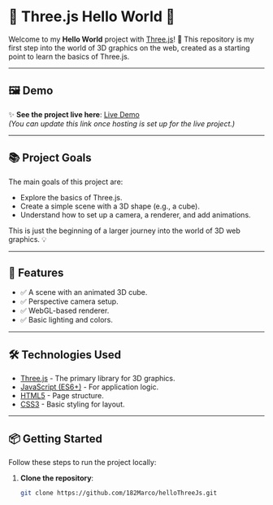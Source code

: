 # 🌟 Three.js Hello World 🌟

Welcome to my **Hello World** project with [Three.js](https://threejs.org/)! 🚀 This repository is my first step into the world of 3D graphics on the web, created as a starting point to learn the basics of Three.js.

---

## 🖼️ Demo

✨ **See the project live here**: [Live Demo](https://github.com/182Marco/helloThreeJs/new/main?filename=README.md)  
*(You can update this link once hosting is set up for the live project.)*

---

## 📚 Project Goals

The main goals of this project are:
- Explore the basics of Three.js.
- Create a simple scene with a 3D shape (e.g., a cube).
- Understand how to set up a camera, a renderer, and add animations.

This is just the beginning of a larger journey into the world of 3D web graphics. 💡

---

## 🚀 Features

- ✅ A scene with an animated 3D cube.
- ✅ Perspective camera setup.
- ✅ WebGL-based renderer.
- ✅ Basic lighting and colors.

---

## 🛠️ Technologies Used

- [Three.js](https://threejs.org/) - The primary library for 3D graphics.
- [JavaScript (ES6+)](https://developer.mozilla.org/en-US/docs/Web/JavaScript) - For application logic.
- [HTML5](https://developer.mozilla.org/en-US/docs/Web/HTML) - Page structure.
- [CSS3](https://developer.mozilla.org/en-US/docs/Web/CSS) - Basic styling for layout.

---

## 📦 Getting Started

Follow these steps to run the project locally:

1. **Clone the repository**:
   ```bash
   git clone https://github.com/182Marco/helloThreeJs.git
